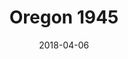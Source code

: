 ---
date: "2018-04-06"
title: "Oregon 1945"
publisher: "Narrative"
external_link: "https://www.narrativemagazine.com/issues/poems-week-2017-2018/poem-week/oregon-1945-stella-wong"
featuredImage: ../../images/narrative-header.png
---
